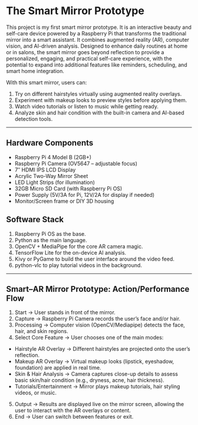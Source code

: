 # The Smart Mirror Prototype

This project is my first smart mirror prototype. It is an interactive beauty and self-care device powered by a Raspberry Pi that transforms the traditional mirror into a smart assistant. It combines augmented reality (AR), computer vision, and AI-driven analysis. Designed to enhance daily routines at home or in salons, the smart mirror goes beyond reflection to provide a personalized, engaging, and practical self-care experience, with the potential to expand into additional features like reminders, scheduling, and smart home integration.

With this smart mirror, users can:
1. Try on different hairstyles virtually using augmented reality overlays.
2. Experiment with makeup looks to preview styles before applying them.
3. Watch video tutorials or listen to music while getting ready.
4. Analyze skin and hair condition with the built-in camera and AI-based detection tools.
---

## Hardware Components

- Raspberry Pi 4 Model B (2GB+)
- Raspberry Pi Camera (OV5647 – adjustable focus)
- 7″ HDMI IPS LCD Display
- Acrylic Two-Way Mirror Sheet
- LED Light Strips (for illumination)
- 32GB Micro SD Card (with Raspberry Pi OS)
- Power Supply (5V/3A for Pi, 12V/2A for display if needed)
- Monitor/Screen frame or DIY 3D housing

## Software Stack
1. Raspberry Pi OS as the base.
2. Python as the main language.
3. OpenCV + MediaPipe for the core AR camera magic.
4. TensorFlow Lite for the on-device AI analysis.
5. Kivy or PyGame to build the user interface around the video feed.
6. python-vlc to play tutorial videos in the background.
---

## Smart–AR Mirror Prototype: Action/Performance Flow

1. Start → User stands in front of the mirror.
2. Capture → Raspberry Pi Camera records the user’s face and/or hair.
3. Processing → Computer vision (OpenCV/Mediapipe) detects the face, hair, and skin regions.
4. Select Core Feature → User chooses one of the main modes:
- Hairstyle AR Overlay → Different hairstyles are projected onto the user’s reflection.
- Makeup AR Overlay → Virtual makeup looks (lipstick, eyeshadow, foundation) are applied in real time.
- Skin & Hair Analysis → Camera captures close-up details to assess basic skin/hair condition (e.g., dryness, acne, hair thickness).
- Tutorials/Entertainment → Mirror plays makeup tutorials, hair styling videos, or music.
5. Output → Results are displayed live on the mirror screen, allowing the user to interact with the AR overlays or content.
6. End → User can switch between features or exit.
